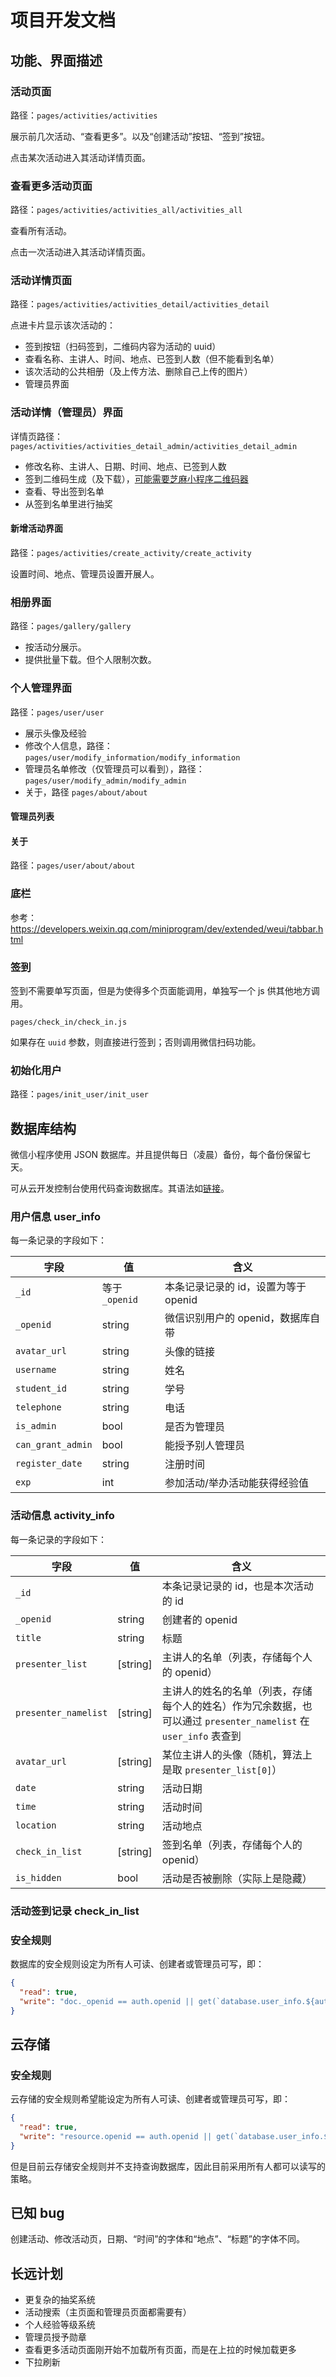 # 项目开发文档

## 功能、界面描述

### 活动页面

路径：`pages/activities/activities`

展示前几次活动、“查看更多”。以及“创建活动”按钮、“签到”按钮。

点击某次活动进入其活动详情页面。

### 查看更多活动页面

路径：`pages/activities/activities_all/activities_all`

查看所有活动。

点击一次活动进入其活动详情页面。

### 活动详情页面

路径：`pages/activities/activities_detail/activities_detail`

点进卡片显示该次活动的：

* 签到按钮（扫码签到，二维码内容为活动的 uuid）
* 查看名称、主讲人、时间、地点、已签到人数（但不能看到名单）
* 该次活动的公共相册（及上传方法、删除自己上传的图片）
* 管理员界面

### 活动详情（管理员）界面

详情页路径：`pages/activities/activities_detail_admin/activities_detail_admin`

* 修改名称、主讲人、日期、时间、地点、已签到人数
* 签到二维码生成（及下载），[可能需要芝麻小程序二维码器](https://weixin.hotapp.cn/)
* 查看、导出签到名单
* 从签到名单里进行抽奖

#### 新增活动界面

路径：`pages/activities/create_activity/create_activity`

设置时间、地点、管理员设置开展人。

### 相册界面

路径：`pages/gallery/gallery`

* 按活动分展示。
* 提供批量下载。但个人限制次数。

### 个人管理界面

路径：`pages/user/user`

* 展示头像及经验
* 修改个人信息，路径：`pages/user/modify_information/modify_information`
* 管理员名单修改（仅管理员可以看到），路径：`pages/user/modify_admin/modify_admin`
* 关于，路径 `pages/about/about`

#### 管理员列表

#### 关于

路径：`pages/user/about/about`

### 底栏

参考：https://developers.weixin.qq.com/miniprogram/dev/extended/weui/tabbar.html

### 签到

签到不需要单写页面，但是为使得多个页面能调用，单独写一个 js 供其他地方调用。

`pages/check_in/check_in.js`

如果存在 `uuid` 参数，则直接进行签到；否则调用微信扫码功能。

### 初始化用户

路径：`pages/init_user/init_user`

## 数据库结构

微信小程序使用 JSON 数据库。并且提供每日（凌晨）备份，每个备份保留七天。

可从云开发控制台使用代码查询数据库。其语法如[链接](https://developers.weixin.qq.com/miniprogram/dev/wxcloud/guide/database/read.html)。

### 用户信息 user_info

每一条记录的字段如下：

字段|值|含义
-|-|-
`_id`|等于`_openid`|本条记录记录的 id，设置为等于 openid
`_openid`|string|微信识别用户的 openid，数据库自带
`avatar_url`|string|头像的链接
`username`|string|姓名
`student_id`|string|学号
`telephone`|string|电话
`is_admin`|bool|是否为管理员
`can_grant_admin`|bool|能授予别人管理员
`register_date`|string|注册时间
`exp`|int|参加活动/举办活动能获得经验值

### 活动信息 activity_info

每一条记录的字段如下：

字段|值|含义
-|-|-
`_id`||本条记录记录的 id，也是本次活动的 id
`_openid`|string|创建者的 openid
`title`|string|标题
`presenter_list`|[string]|主讲人的名单（列表，存储每个人的 openid）
`presenter_namelist`|[string]|主讲人的姓名的名单（列表，存储每个人的姓名）作为冗余数据，也可以通过 `presenter_namelist` 在 `user_info` 表查到
`avatar_url`|[string]|某位主讲人的头像（随机，算法上是取 `presenter_list[0]`）
`date`|string|活动日期
`time`|string|活动时间
`location`|string|活动地点
`check_in_list`|[string]|签到名单（列表，存储每个人的 openid）
`is_hidden`|bool|活动是否被删除（实际上是隐藏）

### 活动签到记录 check_in_list

### 安全规则

数据库的安全规则设定为所有人可读、创建者或管理员可写，即：

```json
{
  "read": true,
  "write": "doc._openid == auth.openid || get(`database.user_info.${auth.openid}`).is_admin == true"
}
```

## 云存储

### 安全规则

云存储的安全规则希望能设定为所有人可读、创建者或管理员可写，即：

```json
{
  "read": true,
  "write": "resource.openid == auth.openid || get(`database.user_info.${auth.openid}`).is_admin == true"
}
```

但是目前云存储安全规则并不支持查询数据库，因此目前采用所有人都可以读写的策略。

## 已知 bug

创建活动、修改活动页，日期、“时间”的字体和“地点”、“标题”的字体不同。

## 长远计划

* 更复杂的抽奖系统
* 活动搜索（主页面和管理员页面都需要有）
* 个人经验等级系统
* 管理员授予勋章
* 查看更多活动页面刚开始不加载所有页面，而是在上拉的时候加载更多
* 下拉刷新
